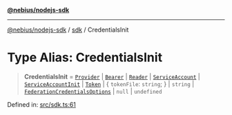 [**@nebius/nodejs-sdk**](../../README.md)

---

[@nebius/nodejs-sdk](../../README.md) / [sdk](../README.md) / CredentialsInit

# Type Alias: CredentialsInit

> **CredentialsInit** = [`Provider`](../../runtime/authorization/provider/interfaces/Provider.md) \| [`Bearer`](../../runtime/token/classes/Bearer.md) \| [`Reader`](../../runtime/service_account/service_account/interfaces/Reader.md) \| [`ServiceAccount`](../../runtime/service_account/service_account/classes/ServiceAccount.md) \| [`ServiceAccountInit`](ServiceAccountInit.md) \| [`Token`](../../runtime/token/classes/Token.md) \| \{ `tokenFile`: `string`; \} \| `string` \| [`FederationCredentialsOptions`](FederationCredentialsOptions.md) \| `null` \| `undefined`

Defined in: [src/sdk.ts:61](https://github.com/nebius/nodejs-sdk/blob/b305f8e478cb0251c26d73900b264b3bd9a5cc58/src/sdk.ts#L61)
